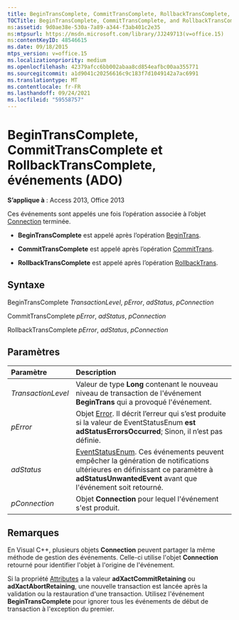 ```yaml
---
title: BeginTransComplete, CommitTransComplete, RollbackTransComplete, événements (ADO)
TOCTitle: BeginTransComplete, CommitTransComplete, and RollbackTransComplete events (ADO)
ms:assetid: 9d0ae38e-530a-7a89-a344-f3ab401c2e35
ms:mtpsurl: https://msdn.microsoft.com/library/JJ249713(v=office.15)
ms:contentKeyID: 48546615
ms.date: 09/18/2015
mtps_version: v=office.15
ms.localizationpriority: medium
ms.openlocfilehash: 42379afcc6bb002abaa8cd854eafbc00aa355771
ms.sourcegitcommit: a1d9041c20256616c9c183f7d1049142a7ac6991
ms.translationtype: MT
ms.contentlocale: fr-FR
ms.lasthandoff: 09/24/2021
ms.locfileid: "59558757"
---
```

# <a name="begintranscomplete-committranscomplete-and-rollbacktranscomplete-events-ado"></a>BeginTransComplete, CommitTransComplete et RollbackTransComplete, événements (ADO)

**S’applique à** : Access 2013, Office 2013

Ces événements sont appelés une fois l’opération associée à l’objet [Connection](connection-object-ado.md) terminée.

- **BeginTransComplete** est appelé après l’opération [BeginTrans](begintrans-committrans-and-rollbacktrans-methods-ado.md).

- **CommitTransComplete** est appelé après l’opération [CommitTrans](begintrans-committrans-and-rollbacktrans-methods-ado.md).

- **RollbackTransComplete** est appelé après l’opération [RollbackTrans](begintrans-committrans-and-rollbacktrans-methods-ado.md).

## <a name="syntax"></a>Syntaxe

BeginTransComplete *TransactionLevel*, *pError*, *adStatus*, *pConnection*

CommitTransComplete *pError*, *adStatus*, *pConnection*

RollbackTransComplete *pError*, *adStatus*, *pConnection*

## <a name="parameters"></a>Paramètres

|Paramètre|Description|
|:--------|:----------|
|*TransactionLevel* |Valeur de type **Long** contenant le nouveau niveau de transaction de l'événement **BeginTrans** qui a provoqué l'événement.|
|*pError* |Objet [Error](error-object-ado.md). Il décrit l’erreur qui s’est produite si la valeur de EventStatusEnum **est adStatusErrorsOccurred**; Sinon, il n’est pas définie.|
|*adStatus* |[EventStatusEnum](eventstatusenum.md). Ces événements peuvent empêcher la génération de notifications ultérieures en définissant ce paramètre à **adStatusUnwantedEvent** avant que l'événement soit retourné.|
|*pConnection* |Objet **Connection** pour lequel l'événement s'est produit.|

## <a name="remarks"></a>Remarques

En Visual C++, plusieurs objets **Connection** peuvent partager la même méthode de gestion des événements. Celle-ci utilise l'objet **Connection** retourné pour identifier l'objet à l'origine de l'événement.

Si la propriété [Attributes](attributes-property-ado.md) a la valeur **adXactCommitRetaining** ou **adXactAbortRetaining**, une nouvelle transaction est lancée après la validation ou la restauration d'une transaction. Utilisez l'événement **BeginTransComplete** pour ignorer tous les événements de début de transaction à l'exception du premier.

